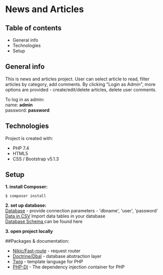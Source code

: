 # News and Articles

## Table of contents

* General info
* Technologies
* Setup

## General info
This is news and articles project. User can select article to read, filter 
articles by category, add comments. 
By clicking "Login as Admin", more options are provided - create/edit/delete articles, 
delete user comments. <br>

To log in as admin: <br>
name: **admin** <br>
password: **password**

## Technologies

Project is created with:

* PHP 7.4
* HTML5
* CSS / Bootstrap v5.1.3

## Setup

**1. install Composer:**

```
$ composer install
```
**2. set up database:** <br>
[Database](app/Database.php) - provide connection parameters - 'dbname', 'user', 'password' <br>
[Data in CSV](fixtures) Import data tables in your database <br>
[Database Schema ](schema.sql) can be found here <br>

**3. open project locally**


##Packages & documentation: <br>

* [Nikic/Fast-route](https://github.com/nikic/FastRoute) - request router
* [Doctrine/Dbal](https://www.doctrine-project.org/projects/doctrine-dbal/en/latest/) - database abstraction layer
* [Twig](https://twig.symfony.com/doc/3.x/) - template language for PHP
* [PHP-DI](https://php-di.org/doc/) - The dependency injection container for PHP


